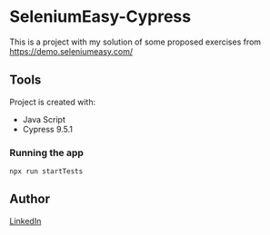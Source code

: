 # SeleniumEasy-Cypress
This is a project with my solution of some proposed exercises from https://demo.seleniumeasy.com/

## **Tools**
Project is created with:
* Java Script
* Cypress 9.5.1

### **Running the app**
```
npx run startTests
```



## **Author**

[LinkedIn](https://www.linkedin.com/in/jakub-kaczmarczyk-772654110/)
